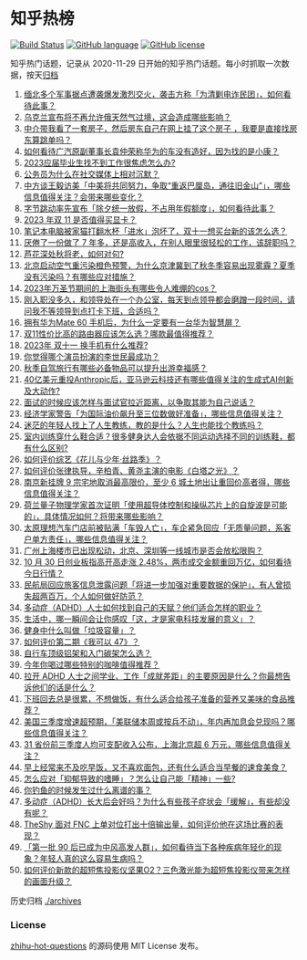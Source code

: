 # 知乎热榜
[![Build Status](https://github.com/ToWeLong/zhihu-hot-questions/workflows/CI/badge.svg)](https://github.com/ToWeLong/zhihu-hot-questions/actions)
[![GitHub language](https://img.shields.io/badge/language-golang-orange.svg)](https://golang.org/)
[![GitHub license](https://img.shields.io/github/license/ToWeLong/zhihu-hot-questions)](https://github.com/ToWeLong/zhihu-hot-questions/blob/main/LICENSE)

知乎热门话题，记录从 2020-11-29 日开始的知乎热门话题。每小时抓取一次数据，按天[归档](./archives)

<!-- BEGIN -->

1. [缅北多个军事据点遭袭爆发激烈交火，袭击方称「为清剿电诈民团」，如何看待此事？](https://www.zhihu.com/question/628144974)
1. [乌克兰宣布将不再允许俄天然气过境，这会造成哪些影响？](https://www.zhihu.com/question/628355727)
1. [中介带我看了一套房子，然后房东自己在网上挂了这个房子 ，我要是直接找房东算跳单吗？](https://www.zhihu.com/question/625877849)
1. [如何看待广汽原副董事长袁仲荣称华为的车没有造好，因为找的是小康？](https://www.zhihu.com/question/628295306)
1. [2023应届毕业生找不到工作很焦虑怎么办?](https://www.zhihu.com/question/621311530)
1. [公务员为什么在社交媒体上相对沉默？](https://www.zhihu.com/question/627985800)
1. [中方谈王毅访美「中美将共同努力，争取“重返巴厘岛，通往旧金山”」，哪些信息值得关注？会带来哪些变化？](https://www.zhihu.com/question/628291392)
1. [字节跳动率先宣布「除夕统一放假，不占用年假额度」，如何看待此事？](https://www.zhihu.com/question/628383844)
1. [2023 年双 11 是否值得买显卡？](https://www.zhihu.com/question/626466370)
1. [笔记本电脑被家猫打翻水杯「进水」泡坏了，双十一想买台新的该怎么选？](https://www.zhihu.com/question/628364530)
1. [厌倦了一份做了 7 年多，还是高收入，在别人眼里很轻松的工作，该辞职吗？](https://www.zhihu.com/question/628124370)
1. [芦花深处秋将老，如何对句?](https://www.zhihu.com/question/628262076)
1. [北京启动空气重污染橙色预警，为什么京津冀到了秋冬季容易出现雾霾？夏季没有污染吗？有哪些应对措施？](https://www.zhihu.com/question/628380139)
1. [2023年万圣节期间的上海街头有哪些令人难绷的cos？](https://www.zhihu.com/question/628315990)
1. [刚入职没多久，和领导处在一个办公室，每天到点领导都会磨蹭一段时间，请问我不等领导到点打卡下班，合适吗？](https://www.zhihu.com/question/628146310)
1. [拥有华为Mate 60 手机后，为什么一定要有一台华为智慧屏？](https://www.zhihu.com/question/628034490)
1. [双11性价比高的路由器应该怎么选？哪款最值得推荐？](https://www.zhihu.com/question/628371847)
1. [2023年 双十一 换手机有什么推荐?](https://www.zhihu.com/question/624438026)
1. [你觉得哪个演员扮演的李世民最成功？](https://www.zhihu.com/question/599919931)
1. [秋季自驾旅行有哪些必备物品可以提升出游幸福感？](https://www.zhihu.com/question/628379420)
1. [40亿美元重投Anthropic后，亚马逊云科技还有哪些值得关注的生成式AI创新及大动作?](https://www.zhihu.com/question/626355061)
1. [面试的时候应该怎样与面试官拉近距离，以争取其能为自己说话？](https://www.zhihu.com/question/628181822)
1. [经济学家警告「为国际油价飙升至三位数做好准备」，哪些信息值得关注？](https://www.zhihu.com/question/628340735)
1. [迷茫的年轻人找上了人生教练，教的是什么？人生也能找个教练吗？](https://www.zhihu.com/question/628303432)
1. [室内训练穿什么鞋合适？很多健身达人会依据不同运动选择不同的训练鞋，都有什么区别?](https://www.zhihu.com/question/628025514)
1. [如何评价综艺《花儿与少年·丝路季》？](https://www.zhihu.com/question/627722253)
1. [如何评价张律执导，辛柏青、黄尧主演的电影《白塔之光》？](https://www.zhihu.com/question/585399994)
1. [南京新挂牌 9 宗宅地取消最高限价，至少 6 城土地出让重回价高者得，哪些信息值得关注？](https://www.zhihu.com/question/628358526)
1. [荷兰量子物理学家首次证明「使用超导体控制和操纵芯片上的自旋波是可能的」，具体情况如何？将带来哪些影响？](https://www.zhihu.com/question/628353873)
1. [太原理想汽车门店前被贴满「车毁人亡」，车企紧急回应「无质量问题，系客户单方责任」，哪些信息值得关注？](https://www.zhihu.com/question/628287474)
1. [广州上海楼市已出现松动，北京、深圳等一线城市是否会放松限购？](https://www.zhihu.com/question/628286309)
1. [10 月 30 日创业板指高开高走涨 2.48%，两市成交金额重回万亿，如何看待今日行情？](https://www.zhihu.com/question/628346138)
1. [民航局回应旅客信息泄露问题「将进一步加强对重要数据的保护」，有人曾损失超两百万，个人如何做好防范？](https://www.zhihu.com/question/628287449)
1. [多动症（ADHD）人士如何找到自己的天赋？他们适合怎样的职业？](https://www.zhihu.com/question/627743092)
1. [生活中，哪一瞬间会让你感叹「这，才是家电科技发展的意义」？](https://www.zhihu.com/question/627878475)
1. [健身中什么叫做「垃圾容量」？](https://www.zhihu.com/question/627671825)
1. [如何评价第二期《我可以 47》？](https://www.zhihu.com/question/628184057)
1. [自行车顶级铝架和入门碳架怎么选？](https://www.zhihu.com/question/627530624)
1. [今年你喝过哪些特别的咖啡值得推荐？](https://www.zhihu.com/question/614547000)
1. [拉开 ADHD 人士之间学业、工作「成就差距」的主要原因是什么？你最想告诉他们的话是什么？](https://www.zhihu.com/question/627744070)
1. [下班回去总是很累，不想做饭，有什么适合给孩子准备的营养又美味的食品推荐？](https://www.zhihu.com/question/623279566)
1. [美国三季度增速超预期，「美联储本周或按兵不动」，年内再加息会兑现吗？哪些信息值得关注？](https://www.zhihu.com/question/628349720)
1. [31 省份前三季度人均可支配收入公布，上海北京超 6 万元，哪些信息值得关注？](https://www.zhihu.com/question/628378021)
1. [早上经常来不及吃早饭，又不喜欢面包，还有什么适合当早餐的速食美食？](https://www.zhihu.com/question/622345290)
1. [怎么应对「抑郁导致的嗜睡」？怎么让自己能「精神」一些?](https://www.zhihu.com/question/624719592)
1. [你钓鱼的时候发生过什么离谱的事？](https://www.zhihu.com/question/468943312)
1. [多动症（ADHD）长大后会好吗？为什么有些孩子症状会「缓解」，有些却没有呢？](https://www.zhihu.com/question/627743107)
1. [TheShy 面对 FNC 上单对位打出十倍输出量，如何评价他在这场比赛的表现？](https://www.zhihu.com/question/628283729)
1. [「第一批 90 后已成为中风高发人群」，如何看待当下各种疾病年轻化的现象？年轻人真的这么容易生病吗？](https://www.zhihu.com/question/628355843)
1. [如何评价新款的超短焦投影仪坚果O2？三色激光能为超短焦投影仪带来怎样的画面升级？](https://www.zhihu.com/question/628366633)

<!-- END -->

历史归档 [./archives](./archives)


### License
[zhihu-hot-questions](https://github.com/towelong/zhihu-hot-questions) 的源码使用 MIT License 发布。